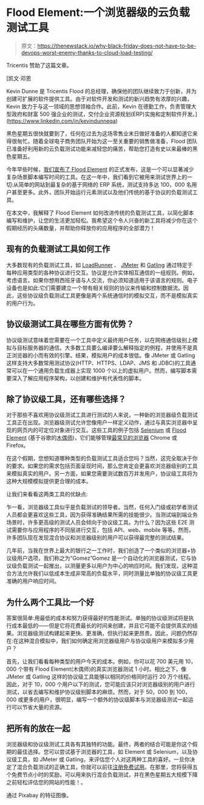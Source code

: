 # Flood Element:一个浏览器级的云负载测试工具

> 原文：<https://thenewstack.io/why-black-friday-does-not-have-to-be-devops-worst-enemy-thanks-to-cloud-load-testing/>

Tricentis 赞助了这篇文章。

 [凯文·邓恩

Kevin Dunne 是 Tricentis Flood 的总经理，确保他的团队继续致力于创新，并为创建可扩展的软件提供工具。由于对软件开发和测试的新兴趋势有浓厚的兴趣，Kevin 致力于与这一领域的思想领袖合作。此前，Kevin 在德勤工作，负责管理大型政府和财富 500 强企业的测试，交付企业资源规划(ERP)实施和定制软件开发。](https://www.linkedin.com/in/kevindunneqa) 

黑色星期五很快就要到了，任何在过去为这场零售业末日做好准备的人都知道它来得很匆忙。随着全球电子商务团队开始为这一至关重要的销售做准备，Flood 团队已准备好利用新的云负载测试功能来减轻您的痛苦，帮助您打造有史以来最棒的黑色星期五。

今年早些时候，[我们宣布了 Flood Element](https://flood.io/blog/tricentis-announces-official-launch-of-flood-element/) 的正式发布，这是一个可以显著减少复杂场景脚本编写时间的工具。在这一年中，我们看到它被用来测试世界上的一切:从简单的网站到最复杂的基于网络的 ERP 系统，测试支持多达 100，000 名用户甚至更多。此外，团队开始运行元素测试以及他们传统的基于协议的负载测试工具。

在本文中，我解释了 Flood Element 如何改进传统的负载测试工具，以简化脚本编写和维护，让您的生活更加轻松。我希望这个令人兴奋的新工具将减少你在这个假期经历的头痛数量，并帮助你释放你的应用程序的全部潜力！

## 现有的负载测试工具如何工作

大多数现有的负载测试工具，如 [LoadRunner](https://www.microfocus.com/en-us/products/loadrunner-load-testing/overview?gclid=EAIaIQobChMI8dCu68qC5AIVQ_7jBx2imQFSEAAYASAAEgKmovD_BwE) 、 [JMeter](http://jmeter.apache.org) 和 [Gatling](http://gatling.io) 通过特定于每种应用类型的各种协议进行交互。协议是允许实体相互通信的一组规则。例如，考虑语言。如果你想用西班牙语与人交流，你必须知道适用于该语言的规则。电子设备也是如此:它们需要建立一个带有相关规则的协议来传输和控制数据流。因此，这些协议级负载测试工具更像是两个系统通信时的模拟交互，而不是模拟真实的用户行为。

## 协议级测试工具在哪些方面有优势？

协议级测试意味着您需要在一个工具中定义最终用户任务，以在网络通信级别上模拟与目标服务器的通信。大多数工具要么编译要么解释指定的例程，并使用不是真正浏览器的小而有效的引擎。结果，模拟用户的成本很低。像 JMeter 或 Gatling 这样支持大多数常用测试协议(HTTP、HTTPS、LDAP、JMS 和 JDBC)的工具通常可以在一个通用负载生成器上实现 1000 个以上的虚拟用户。然而，编写脚本需要深入了解应用程序架构，以创建和维护有代表性的脚本。

## 除了协议级工具，还有哪些选择？

对于那些不喜欢用协议级测试工具进行测试的人来说，一种新的浏览器级负载测试工具正在出现。浏览器级测试允许您像用户一样定义动作，通过与真实浏览器中呈现的网页内的可定位对象进行交互。这些工具的例子包括 [Selenium](http://seleniumhq.org) 或 [Flood Element](https://element.flood.io) (基于谷歌的[木偶师](https://developers.google.com/web/tools/puppeteer/))，它们能够管理[最常见的浏览器](https://en.wikipedia.org/wiki/Usage_share_of_web_browsers) Chrome 或 Firefox。

在这个假期，您想知道哪种类型的负载测试工具适合您吗？当然，这完全取决于你的要求。如果您的需求包括页面呈现时间，那么您肯定会更喜欢浏览器级别的工具来模拟真实的用户。另一方面，如果您需要测试数百万并发用户，协议级工具将为这种大规模模拟提供更合理的成本。

让我们来看看这两类工具的优缺点:

乍一看，浏览器级工具似乎是负载测试的领导者。当然，任何入门级或初学者测试人员都会更喜欢这些工具，因为获得准确结果所需的技能很少。当测试端到端业务场景时，许多更高级的测试人员会倾向于协议级工具。为什么？因为这些 E2E 测试需要你与应用程序的不同层进行交互，包括 API、web、mobile 等等。然而，许多团队现在发现混合协议和浏览器级别的用户可以获得最完整的测试结果。

几年前，当我在世界上最大的银行之一工作时，我们创造了一个类似的浏览器+协议级用户选项，我们称之为“Gomez”Gomez 是一个自动化的浏览器测试，它与协议级负载测试一起推出，以测量更多以用户为中心的响应时间。我们发现，这种混合方法允许我们以低成本生成非常高的负载水平，同时测量比单独的协议级工具更准确的用户响应时间。

## 为什么两个工具比一个好

答案很简单:用最低的成本和努力获得最好的性能测试。单独的协议级测试将是执行成本最低的——但是它将花费最长的时间来创建，并且它可能不会提供真实的结果。浏览器级测试构建起来更快、更准确，但执行起来更昂贵。因此，问题仍然存在:在这种混合模拟中，我们如何确定用浏览器级用户与协议级用户来模拟多少用户？

首先，让我们看看每种类型的用户今天的成本。例如，你可以花 700 美元用 10，000 个带有 Flood Element(木偶师)的真实浏览器测试 1 小时。相比之下，像 JMeter 或 Gatling 这样的协议级工具能够以相同的价格同时运行 20 万个线程。因此，对于 10，000 个用户以下的测试，您可能应该只对浏览器级别的用户进行测试，以省去编写和维护协议级别脚本的麻烦。然而，对于 50，000 到 100，000 或更多的用户，很明显，编写一个额外的协议级脚本与浏览器级测试一起运行可以节省大量的资源。

## 把所有的放在一起

浏览器级和协议级测试工具各有其独特的功能。最终，两者的结合可能是你这个假期的最佳选择。您可以尝试基于浏览器的工具，如 Element 或 Selenium，以及协议级工具，如 JMeter 或 Gatling，来评估您个人对这两种工具的喜好。一旦你决定了混合负载测试的正确工具，你就可以前往[注册免费试用](https://flood.io/sign-up)。在那里，您将获得五个免费节点小时的奖励，可以用来执行混合负载测试，并在黑色星期五大规模下降之前轻松评估您的网站的性能！。

通过 Pixabay 的特征图像。

<svg xmlns:xlink="http://www.w3.org/1999/xlink" viewBox="0 0 68 31" version="1.1"><title>Group</title> <desc>Created with Sketch.</desc></svg>